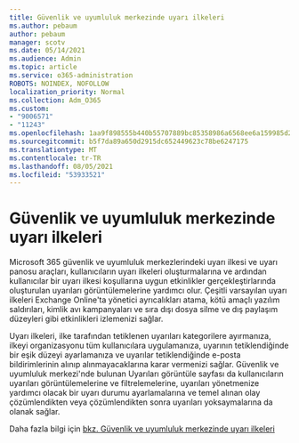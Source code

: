 ```yaml
---
title: Güvenlik ve uyumluluk merkezinde uyarı ilkeleri
ms.author: pebaum
author: pebaum
manager: scotv
ms.date: 05/14/2021
ms.audience: Admin
ms.topic: article
ms.service: o365-administration
ROBOTS: NOINDEX, NOFOLLOW
localization_priority: Normal
ms.collection: Adm_O365
ms.custom:
- "9006571"
- "11243"
ms.openlocfilehash: 1aa9f898555b440b55707889bc85358986a6568ee6a159985d2e60041cff7750
ms.sourcegitcommit: b5f7da89a650d2915dc652449623c78be6247175
ms.translationtype: MT
ms.contentlocale: tr-TR
ms.lasthandoff: 08/05/2021
ms.locfileid: "53933521"
---
```

# <a name="alert-policies-in-the-security-and-compliance-center"></a>Güvenlik ve uyumluluk merkezinde uyarı ilkeleri

Microsoft 365 güvenlik ve uyumluluk merkezlerindeki uyarı ilkesi ve uyarı panosu araçları, kullanıcıların uyarı ilkeleri oluşturmalarına ve ardından kullanıcılar bir uyarı ilkesi koşullarına uygun etkinlikler gerçekleştirlarında oluşturulan uyarıları görüntülemelerine yardımcı olur. Çeşitli varsayılan uyarı ilkeleri Exchange Online'ta yönetici ayrıcalıkları atama, kötü amaçlı yazılım saldırıları, kimlik avı kampanyaları ve sıra dışı dosya silme ve dış paylaşım düzeyleri gibi etkinlikleri izlemenizi sağlar.

Uyarı ilkeleri, ilke tarafından tetiklenen uyarıları kategorilere ayırmanıza, ilkeyi organizasyonu tüm kullanıcılara uygulamanıza, uyarının tetiklendiğinde bir eşik düzeyi ayarlamanıza ve uyarılar tetiklendiğinde e-posta bildirimlerinin alınıp alınmayacaklarına karar vermenizi sağlar. Güvenlik ve uyumluluk merkezi'nde bulunan Uyarıları görüntüle sayfası da kullanıcıların uyarıları görüntülemelerine ve filtrelemelerine, uyarıları yönetmenize yardımcı olacak bir uyarı durumu ayarlamalarına ve temel alınan olay çözümlendikten veya çözümlendikten sonra uyarıları yoksaymalarına da olanak sağlar.

Daha fazla bilgi için [bkz. Güvenlik ve uyumluluk merkezinde uyarı ilkeleri](/microsoft-365/compliance/alert-policies)